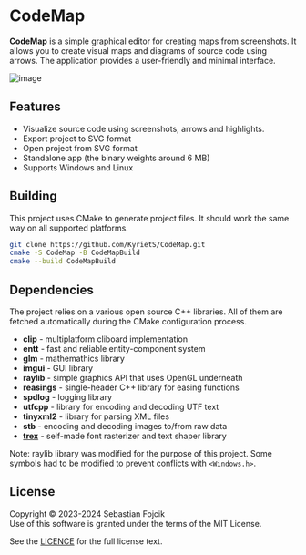 # CodeMap

**CodeMap** is a simple graphical editor for creating maps from screenshots. It allows you to create visual maps and diagrams of source code using arrows. The application provides a user-friendly and minimal interface.

![image](https://github.com/KyrietS/CodeMap/assets/19170699/a35fb351-f517-4e55-a35c-3b95cce2696d)


## Features

* Visualize source code using screenshots, arrows and highlights.
* Export project to SVG format
* Open project from SVG format
* Standalone app (the binary weights around 6 MB)
* Supports Windows and Linux

## Building

This project uses CMake to generate project files. It should work the same way on all supported platforms.

```bash
git clone https://github.com/KyrietS/CodeMap.git
cmake -S CodeMap -B CodeMapBuild
cmake --build CodeMapBuild
```

## Dependencies

The project relies on a various open source C++ libraries. All of them are fetched automatically during the CMake configuration process.

* **clip** - multiplatform cliboard implementation
* **entt** - fast and reliable entity-component system
* **glm** - mathemathics library
* **imgui** - GUI library
* **raylib** - simple graphics API that uses OpenGL underneath
* **reasings** - single-header C++ library for easing functions
* **spdlog** - logging library
* **utfcpp** - library for encoding and decoding UTF text
* **tinyxml2** - library for parsing XML files
* **stb** - encoding and decoding images to/from raw data
* **[trex](https://github.com/KyrietS/trex)** - self-made font rasterizer and text shaper library

Note: raylib library was modified for the purpose of this project. Some symbols had to be modified to prevent conflicts with `<Windows.h>`.

## License

Copyright © 2023-2024 Sebastian Fojcik \
Use of this software is granted under the terms of the MIT License.

See the [LICENCE](LICENSE) for the full license text.
